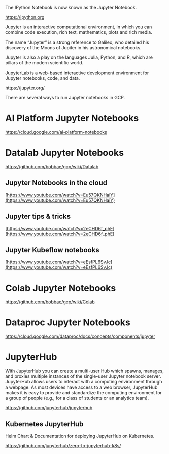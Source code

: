 
The IPython Notebook is now known as the Jupyter Notebook. 

https://ipython.org

Jupyter is an interactive computational environment, in which you can combine code execution, rich text, mathematics, plots and rich media.

The name “Jupyter” is a strong reference to Galileo, who detailed his discovery of the Moons of Jupiter in his astronomical notebooks. 

Jupyter is also a play on the languages Julia, Python, and R, which are pillars of the modern scientific world. 

JupyterLab is a web-based interactive development environment for Jupyter notebooks, code, and data.

https://jupyter.org/

There are several ways to run Jupyter notebooks in GCP.

# AI Platform  Jupyter Notebooks 

https://cloud.google.com/ai-platform-notebooks

# Datalab Jupyter Notebooks 

https://github.com/bobbae/gcp/wiki/Datalab


## Jupyter Notebooks in the cloud

[https://www.youtube.com/watch?v=Eu57QKNHaiY](https://www.youtube.com/watch?v=Eu57QKNHaiY)


## Jupyter tips & tricks 

[https://www.youtube.com/watch?v=2eCHD6f_phE](https://www.youtube.com/watch?v=2eCHD6f_phE)


## Jupyter Kubeflow notebooks

[https://www.youtube.com/watch?v=eEsfPL6SvJc](https://www.youtube.com/watch?v=eEsfPL6SvJc)


# Colab Jupyter Notebooks 

https://github.com/bobbae/gcp/wiki/Colab


# Dataproc Jupyter Notebooks

https://cloud.google.com/dataproc/docs/concepts/components/jupyter


# JupyterHub

With JupyterHub you can create a multi-user Hub which spawns, manages, and proxies multiple instances of the single-user Jupyter notebook server.
JupyterHub allows users to interact with a computing environment through a webpage. As most devices have access to a web browser, JupyterHub makes it is easy to provide and standardize the computing environment for a group of people (e.g., for a class of students or an analytics team).

https://github.com/jupyterhub/jupyterhub

## Kubernetes JupyterHub

Helm Chart & Documentation for deploying  JupyterHub on Kubernetes.


https://github.com/jupyterhub/zero-to-jupyterhub-k8s/



